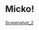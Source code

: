 # Micko!

[Screenshot_2](https://user-images.githubusercontent.com/64584067/140610907-a595303e-7990-49f8-b30d-745de6817851.png)
